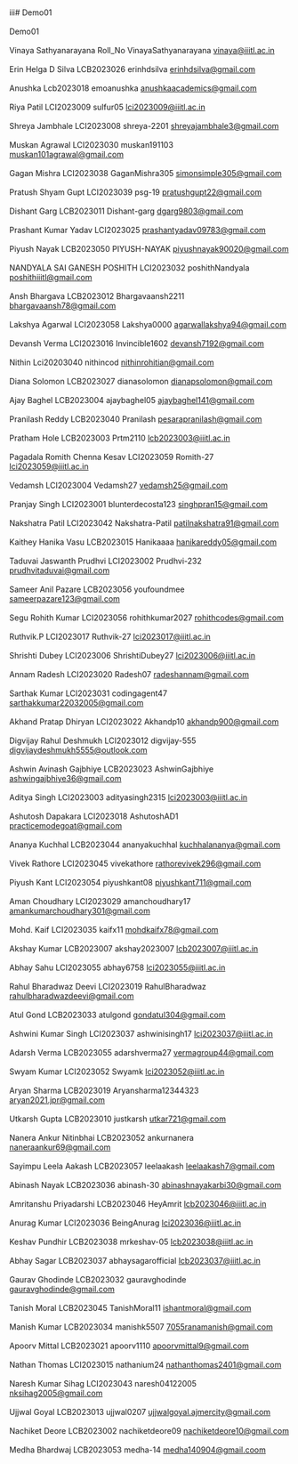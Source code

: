 <br>iii# Demo01<br>
<br>Demo01<br>
<br>Vinaya Sathyanarayana Roll_No VinayaSathyanarayana vinaya@iiitl.ac.in<br>
<br>Erin Helga D Silva    LCB2023026   erinhdsilva      erinhdsilva@gmail.com<br>
<br>Anushka Lcb2023018 emoanushka anushkaacademics@gmail.com<br>
<br>Riya Patil LCI2023009 sulfur05 lci2023009@iiitl.ac.in<br>
<br>Shreya Jambhale LCI2023008 shreya-2201 shreyajambhale3@gmail.com<br>
<br>Muskan Agrawal LCI2023030 muskan191103 muskan101agrawal@gmail.com<br>
<br>Gagan Mishra LCI2023038 GaganMishra305 simonsimple305@gmail.com<br>
<br>Pratush Shyam Gupt LCI2023039 psg-19 pratushgupt22@gmail.com<br>
<br>Dishant Garg LCB2023011 Dishant-garg dgarg9803@gmail.com<br>
<br>Prashant Kumar Yadav LCI2023025 prashantyadav09783@gmail.com<br>
<br>Piyush Nayak   LCB2023050   PIYUSH-NAYAK   piyushnayak90020@gmail.com<br>
<br>NANDYALA SAI GANESH POSHITH LCI2023032 poshithNandyala poshithiiitl@gmail.com<br>
<br>Ansh Bhargava LCB2023012 Bhargavaansh2211 bhargavaansh78@gmail.com<br>
<br>Lakshya Agarwal LCI2023058 Lakshya0000 agarwallakshya94@gmail.com<br>
<br>Devansh Verma LCI2023016 Invincible1602 devansh7192@gmail.com<br>
<br>Nithin Lci20203040 nithincod nithinrohitian@gmail.com<br>
<br>Diana Solomon LCB2023027 dianasolomon dianapsolomon@gmail.com<br>
<br>Ajay Baghel LCB2023004 ajaybaghel05 ajaybaghel141@gmail.com<br>
<br>Pranilash Reddy LCB2023040 Pranilash pesarapranilash@gmail.com<br>
<br>Pratham Hole LCB2023003 Prtm2110 lcb2023003@iiitl.ac.in<br>
<br>Pagadala Romith Chenna Kesav LCI2023059 Romith-27 lci2023059@iiitl.ac.in<br>
<br>Vedamsh LCI2023004 Vedamsh27 vedamsh25@gmail.com<br>
<br>Pranjay Singh LCI2023001 blunterdecosta123 singhpran15@gmail.com<br>
<br>Nakshatra Patil LCI2023042 Nakshatra-Patil patilnakshatra91@gmail.com<br>
<br>Kaithey Hanika Vasu LCB2023015 Hanikaaaa hanikareddy05@gmail.com<br>
<br>Taduvai Jaswanth Prudhvi LCI2023002 Prudhvi-232 prudhvitaduvai@gmail.com<br>
<br>Sameer Anil Pazare LCB2023056  youfoundmee sameerpazare123@gmail.com<br>
<br>Segu Rohith Kumar LCI2023056 rohithkumar2027 rohithcodes@gmail.com<br>
<br>Ruthvik.P LCI2023017 Ruthvik-27 lci2023017@iiitl.ac.in<br>
<br>Shrishti Dubey LCI2023006 ShrishtiDubey27 lci2023006@iiitl.ac.in<br>
<br>Annam Radesh LCI2023020 Radesh07 radeshannam@gmail.com<br>
<br>Sarthak Kumar LCI2023031 codingagent47 sarthakkumar22032005@gmail.com<br>
<br>Akhand Pratap Dhiryan LCI2023022 Akhandp10 akhandp900@gmail.com<br>
<br>Digvijay Rahul Deshmukh LCI2023012 digvijay-555 digvijaydeshmukh5555@outlook.com<br>
<br>Ashwin Avinash Gajbhiye LCB2023023 AshwinGajbhiye ashwingajbhiye36@gmail.com<br>
<br>Aditya Singh LCI2023003 adityasingh2315 lci2023003@iiitl.ac.in<br>
<br>Ashutosh Dapakara LCI2023018 AshutoshAD1 practicemodegoat@gmail.com<br>
<br>Ananya Kuchhal LCB2023044 ananyakuchhal kuchhalananya@gmail.com<br>
<br>Vivek Rathore LCI2023045 vivekathore rathorevivek296@gmail.com<br>
<br>Piyush Kant   LCI2023054 piyushkant08 piyushkant711@gmail.com<br>
<br>Aman Choudhary    LCI2023029   amanchoudhary17    amankumarchoudhary301@gmail.com<br>
<br>Mohd. Kaif    LCI2023035 kaifx11      mohdkaifx78@gmail.com<br>
<br>Akshay Kumar  LCB2023007 akshay2023007 lcb2023007@iiitl.ac.in<br>
<br>Abhay Sahu LCI2023055 abhay6758 lci2023055@iiitl.ac.in<br>
<br>Rahul Bharadwaz Deevi LCI2023019 RahulBharadwaz rahulbharadwazdeevi@gmail.com<br>
<br>Atul Gond LCB2023033 atulgond gondatul304@gmail.com  <br>
<br> Ashwini Kumar Singh LCI2023037 ashwinisingh17 lci2023037@iiitl.ac.in <br>
<br> Adarsh Verma  LCB2023055  adarshverma27  vermagroup44@gmail.com <br>
<br>Swyam Kumar LCI2023052 Swyamk lci2023052@iiitl.ac.in<br>
<br>Aryan Sharma LCB2023019 Aryansharma12344323 aryan2021.jpr@gmail.com<br>
<br>Utkarsh Gupta LCB2023010 justkarsh utkar721@gmail.com <br>
<br>Nanera Ankur Nitinbhai LCB2023052 ankurnanera naneraankur69@gmail.com<br>
<br>Sayimpu Leela Aakash LCB2023057 leelaakash leelaakash7@gmail.com<br>
<br>Abinash Nayak LCB2023036 abinash-30 abinashnayakarbi30@gmail.com<br>
<br>Amritanshu Priyadarshi LCB2023046 HeyAmrit lcb2023046@iiitl.ac.in<br>
<br>Anurag Kumar LCI2023036 BeingAnurag lci2023036@iiitl.ac.in<br>
<br>Keshav Pundhir LCB2023038 mrkeshav-05 lcb2023038@iiitl.ac.in<br>
<br>Abhay Sagar LCB2023037 abhaysagarofficial lcb2023037@iiitl.ac.in<br>
<br>Gaurav Ghodinde LCB2023032 gauravghodinde gauravghodinde@gmail.com<br>
<br>Tanish Moral LCB2023045 TanishMoral11 ishantmoral@gmail.com<br>
<br>Manish Kumar LCB2023034 manishk5507 7055ranamanish@gmail.com<br>
<br>Apoorv Mittal LCB2023021 apoorv1110 apoorvmittal9@gmail.com<br>
<br>Nathan Thomas LCI2023015 nathanium24 nathanthomas2401@gmail.com<br>
<br>Naresh Kumar Sihag LCI2023043 naresh04122005 nksihag2005@gmail.com<br>
<br>Ujjwal Goyal LCB2023013 ujjwal0207 ujjwalgoyal.ajmercity@gmail.com<br>
<br>Nachiket Deore LCB2023002 nachiketdeore09 nachiketdeore10@gmail.com<br>
<br>Medha Bhardwaj LCB2023053 medha-14 medha140904@gmail.coom<br>


